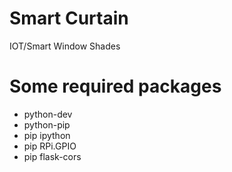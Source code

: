 # Smart Curtain
IOT/Smart Window Shades

# Some required packages
* python-dev
* python-pip
* pip ipython
* pip RPi.GPIO
* pip flask-cors
